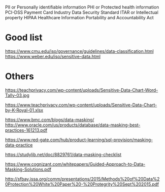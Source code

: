 
PII or Personally identifiable information
PHI or Protected health information
PCI-DSS Payment Card Industry Data Security Standard
ITAR or Intellectual property
HIPAA Healthcare Information Portability and Accountability Act

# Good list 
https://www.cmu.edu/iso/governance/guidelines/data-classification.html
https://www.weber.edu/iso/sensitive-data.html

# Others
https://teachprivacy.com/wp-content/uploads/Sensitive-Data-Chart-Word-Tally-03.jpg

https://www.teachprivacy.com/wp-content/uploads/Sensitive-Data-Chart-by-K-Royal-01.xlsx

https://www.bmc.com/blogs/data-masking/
http://www.oracle.com/us/products/database/data-masking-best-practices-161213.pdf

https://www.red-gate.com/hub/product-learning/sql-provision/masking-data-practice

https://studylib.net/doc/8829761/data-masking-checklist

https://www.cognizant.com/whitepapers/Guided-Approach-to-Data-Masking-Solutions.pdf

http://sfbay.issa.org/comm/presentations/2015/Methods%20of%20Data%20Protection%20White%20Paper%20-%20Protegrity%20Sept%202015.pdf

